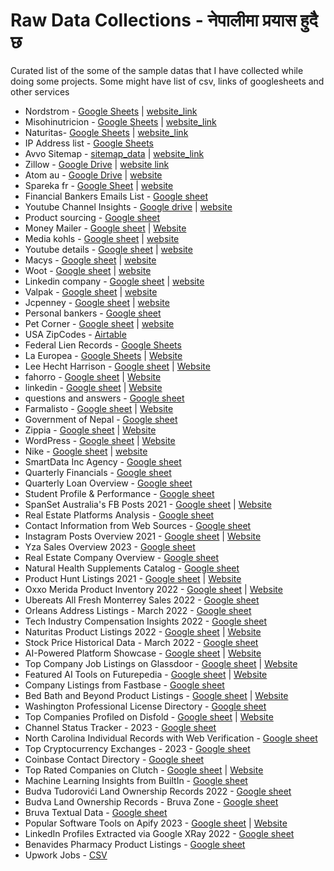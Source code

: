 # Raw Data Collections - नेपालीमा प्रयास हुदै छ
Curated list of the some of the  sample datas that I have collected while doing some projects.
Some might have list of csv, links of googlesheets and other services
* Nordstrom - [Google Sheets](https://docs.google.com/spreadsheets/d/1S7_LA6uKZ5b-SCqt1TKBVmdotMSnaAd6yw9gdcjkv7o/edit?usp=sharing) | [website_link](https://www.nordstrom.com/)
* Misohinutricion - [Google Sheets](https://docs.google.com/spreadsheets/d/1uZzPG8NRzfmalbyd9lGCS0-eANYKLURi8T2i8DhhNX8/edit?usp=sharing) | [website_link](https://www.misohinutricion.com/)
* Naturitas- [Google Sheets](https://docs.google.com/spreadsheets/d/1HG4BOAoi_r9Q0cVjJudsibKJQKwC6qL7lV_wLDgI9Hw/edit?usp=sharing) | [website_link](https://www.naturitas.es/)
* IP Address list - [Google Sheets](https://docs.google.com/spreadsheets/d/1Z8A-C6XHpUhlbjYxg44e3mqLkaXn4xCLQaQLqsJF4rI/edit?usp=sharing)
* Avvo Sitemap - [sitemap_data](https://raw.githubusercontent.com/SurendraTamang/raws-datas/main/avvo_sitemap_professional_search_1.xml) | [website_link](https://www.avvo.com)
* Zillow - [Google Drive](https://drive.google.com/file/d/10wVxFIAQh6SJ3lPUl5FKIQCjX85hkhtz/view?usp=sharing)  | [website link](https://www.zillow.com/)
* Atom au - [Google Drive](https://drive.google.com/file/d/1akLuzRsIjjAby-_xjF8fgzECLPo5j4--/view?usp=sharing) | [website](https://www.atom.com.au/)
* Spareka fr - [Google Sheet](https://docs.google.com/spreadsheets/d/1phetX89f4pTWhzbXScIf3Ef-pM-VWvnj9cZ2lJCXAYs/edit?usp=sharinggit) | [website](https://www.spareka.fr)
* Financial Bankers Emails List - [Google sheet](https://docs.google.com/spreadsheets/d/15Aqay2E-r2uPtXnxc0YJLUhS45G7hwD15qsWSP15gvs/edit#gid=2103559575) 
* Youtube Channel Insights - [Google drive](https://drive.google.com/file/d/11x2FaxslN2Z2Yb42EkmToAxk6LIWZRlE/view?usp=sharing) | [website](https://www.youtube.com/)
* Product sourcing - [Google sheet](https://docs.google.com/spreadsheets/d/1IgRrp2NKlWSVzHbdDVsio6xvxO1uzEF7QCBrSQZnU8U/edit#gid=89445939)
* Money Mailer - [Google sheet](https://docs.google.com/spreadsheets/d/1NBFT5KfxcMpSVLRInztG5O4UJIJunV6XlOyeVzKdOxo/edit?usp=sharing) | [Website](https://moneymailer.com)
* Media kohls - [Google sheet](https://docs.google.com/spreadsheets/d/13iiiLKzKU3DU_vyoxx-ReaZy99AJCN4CI0kXKHJTlzE/edit?usp=sharing) | [website](https://www.kohls.com/)
* Youtube details - [Google sheet](https://docs.google.com/spreadsheets/d/1lZiEEES9eQjhVoBBeEjczhwDs8MXAGek19VcncAWolk/edit?usp=sharing) | [website](https://www.youtube.com/)
* Macys - [Google sheet](https://docs.google.com/spreadsheets/d/1n1EwIk5uriaSWGhkhKaHQOtYzlZvLLKMCTCiiPs3O8U/edit?usp=sharing) | [website](https://www.macys.com/)
* Woot - [Google sheet](https://docs.google.com/spreadsheets/d/1zDONw8iZJSqchOtjYVFOMOnqDB6MKM3Px_qTkmjARVo/edit?usp=sharing) | [website](https://www.woot.com/)
* Linkedin company - [Google sheet](https://docs.google.com/spreadsheets/d/1hhWq42ut5ARr6Vo9rj4-dFeMXPKv6PZI-1mzwo4Ktm8/edit?usp=sharing) | [website](https://www.linkedin.com/feed/)
* Valpak - [Google sheet](https://docs.google.com/spreadsheets/d/15nI8B36G9NGBEfWIHi2JEWzmP4rpnS6lOLqzbVi4GUs/edit?usp=sharing) | [website](https://www.valpak.com/)
* Jcpenney - [Google sheet](https://docs.google.com/spreadsheets/d/1ydU9ZszBYnISf7knRdr0HB-5IMFl_uqwON7TbgyxXqc/edit?usp=sharing) | [website](https://www.jcpenney.com/)
* Personal bankers - [Google sheet](https://docs.google.com/spreadsheets/d/1sBecEyqRj693BRjMWgbYCUWdSaImZrWXx6iYwXhywTg/edit?usp=sharing)
* Pet Corner - [Google sheet](https://docs.google.com/spreadsheets/d/1EAjGa-gkEC8LJu7s9nJ8hJS_0R3MIKXTSnctBBhjcfU/edit?usp=sharing) | [website](https://petcornerdubai.com/)
* USA ZipCodes - [Airtable](https://airtable.com/appVFv4iYQD2h84tv/shr2gZKTfspxYWXdn/tbl0OExhgKXgIj7y9)
* Federal Lien Records - [Google Sheets](https://docs.google.com/spreadsheets/d/1VmpusW6Yo3njy34tih_xQR_QZCggKVE-VtIvuylf-wo/edit?usp=sharing)
* La Europea - [Google Sheets](https://docs.google.com/spreadsheets/d/1e2a8LR6ca9-auPWC8I4HgcfTy2M_y0B46EHLwD46QiM/edit?usp=sharing) | [Website](https://laeuropea.com.mx)
* Lee Hecht Harrison - [Google sheet](https://docs.google.com/spreadsheets/d/1mfXE7f3eWANEV6S1Kg8tJY1n8aruXPjXCNNQdqYUONo/edit?usp=sharing) | [Website](https://www.lhh.com/be/nl)
* fahorro - [Google sheet](https://docs.google.com/spreadsheets/d/1l2bjNSJCAIiaw5KjsICKfRP3mVPR608bKwjFk80XdG0/edit?usp=sharing) | [Website](https://www.fahorro.com/cicloferon-5-crema-2-gr.html)
* linkedin - [Google sheet](https://docs.google.com/spreadsheets/d/1aNnnYCUvSGJelunXehwJKpDF1ZHv3sL8NknbKMtHUqg/edit?usp=sharing) | [Website](https://www.linkedin.com)
* questions and answers - [Google sheet](https://docs.google.com/spreadsheets/d/1Ula_ux-h-Ad1-d3iBnk7CEo5kjNdTS7s-Gw2sCNGT2k/edit?usp=sharing)
* Farmalisto - [Google sheet](https://docs.google.com/spreadsheets/d/1Jx5yfLL7cziH20cJyK1qiaPxxWT87V4q8z2xzHSABWw/edit?usp=sharing) | [Website](https://www.farmalisto.com)
* Government of Nepal - [Google sheet](https://docs.google.com/spreadsheets/d/1Tl6KpPux9YKKSg2d1oXHD7tbCKI56LJduPk4lk3FxK8/edit?usp=sharing)
* Zippia - [Google sheet](https://docs.google.com/spreadsheets/d/1kby2Ge703mxWIdbcn95c_80GT_NtCfpfm-um1A_eFeI/edit?usp=sharing) | [Website](https://www.zippia.com)
* WordPress - [Google sheet](https://docs.google.com/spreadsheets/d/1UwGyBu4q4cGV_Mj8Unc0jLRIbr5w0pHyzPzBG8XBaS4/edit?usp=sharing) | [Website]( https://wordpress.com)
* Nike - [Google sheet](https://docs.google.com/spreadsheets/d/1GhUCqBoVjqJQTilGhTU7kmbEZ8nFMSaSWnZUhL5OETw/edit?usp=sharing) | [website](https://www.nike.com)
* SmartData Inc Agency - [Google sheet](https://docs.google.com/spreadsheets/d/18js8GObjmrWhMGRxLOBwV5S8tw8KPTXrZMp7Wyzng8w/edit?usp=sharing)
* Quarterly Financials - [Google sheet](https://docs.google.com/spreadsheets/d/1Hrg33SmAEDy-akK836EkQ7aJz0CPr9xOayDsYI0qHyQ/edit?usp=sharing)
* Quarterly Loan Overview - [Google sheet](https://docs.google.com/spreadsheets/d/19nAn5bWn0AoyZVPiYBShA4P0xeSZ3V5Sky7qh7b2w7M/edit?usp=sharing)
* Student Profile & Performance - [Google sheet](https://docs.google.com/spreadsheets/d/10F8ZH0hbYnqxcpAm4K9kMvKNZT63lVbSoq17f3ZYIi8/edit?usp=sharing)
* SpanSet Australia's FB Posts 2021 - [Google sheet](https://docs.google.com/spreadsheets/d/1k6aFjns68lKkpqNB3XT3Tli00zDUyf3TfKp1z64T664/edit?usp=sharing) | [Website](https://www.facebook.com)
* Real Estate Platforms Analysis - [Google sheet](https://docs.google.com/spreadsheets/d/1r4eOn867hy69JBibVPj5In4Vf8QQ7lgFoUm-u6esOkg/edit?usp=sharing) 
* Contact Information from Web Sources - [Google sheet](https://docs.google.com/spreadsheets/d/1kMrTC3JyC8zcJRQxpbU77GW_YM77Y-_uo5dHB5HpzeI/edit?usp=sharing)
* Instagram Posts Overview 2021 - [Google sheet](https://docs.google.com/spreadsheets/d/1Sl3GS9_UOV3y7aUoXeEOm7E56WrKw2BxA9wAZao4dCk/edit?usp=sharing) | [Website](https://www.instagram.com)
* Yza Sales Overview 2023 - [Google sheet](https://docs.google.com/spreadsheets/d/1hI-ibyAn6P-t6e6xeLSNB3XBlIP_-IehhBelauN1nCU/edit?usp=sharing)
* Real Estate Company Overview - [Google sheet](https://docs.google.com/spreadsheets/d/1vONsb26GUHJQK8IzxGzQMVNl9PzIIbuy5xXwiRe09IU/edit?usp=sharing)
* Natural Health Supplements Catalog - [Google sheet](https://docs.google.com/spreadsheets/d/1gZQGKc_nW-mvA4U63XaxA3UtFeGirR6c1t2ON862lSE/edit?usp=sharing)
* Product Hunt Listings 2021 - [Google sheet](https://docs.google.com/spreadsheets/d/1PW3Va63p5TD0Ls0WiMaC9RrY4h1SOf0h7TkPp_To9Pg/edit?usp=sharing) | [Website](https://www.producthunt.com/)
* Oxxo Merida Product Inventory 2022 - [Google sheet](https://docs.google.com/spreadsheets/d/1G7BfxekUxSZ1v4suBbOZXtePVZXroEQQzqU5ixWaNF4/edit?usp=sharing) | [Website](https://web.cornershopapp.com)
* Ubereats All Fresh Monterrey Sales 2022 - [Google sheet](https://docs.google.com/spreadsheets/d/1GtkHRobcP5Wod3X1Fch9XOD-QTQ3RBKpriXYxln7Whw/edit?usp=sharing)
* Orleans Address Listings - March 2022 - [Google sheet](https://docs.google.com/spreadsheets/d/1UclunXnD0E-C2IdsayAGs6cb8H2yL6JIp6nmDzx-Nm4/edit?usp=sharing)
* Tech Industry Compensation Insights 2022 - [Google sheet](https://docs.google.com/spreadsheets/d/1PR7tpIFBJ7B-A-26chueaXb_Bml3Y4TbTtDBkfFgVuE/edit?usp=sharing)
* Naturitas Product Listings 2022 - [Google sheet](https://docs.google.com/spreadsheets/d/17KohSCacYRVxdHOPTDyamqqav5Fq52MGHMrznjy-p9o/edit?usp=sharing) | [Website](https://www.naturitas.es/)
* Stock Price Historical Data - March 2022 - [Google sheet](https://docs.google.com/spreadsheets/d/13nF8yuf1WS5ysYKwl8aQ2suQJZIU2fXzNQ-ZN_vJLwc/edit?usp=sharing)
* AI-Powered Platform Showcase - [Google sheet](https://docs.google.com/spreadsheets/d/1ds-OlYeT6ZufSVODmGz7LrFaLzlMN-EhNNPi53Km6Bo/edit?usp=sharing) | [Website](https://gpte.ai)
* Top Company Job Listings on Glassdoor - [Google sheet](https://docs.google.com/spreadsheets/d/1JlzskvLAztHzUDkdWJvfcAViTGzH-BP5J4NDz4XKv4M/edit?usp=sharing) | [Website](https://www.glassdoor.com/)
* Featured AI Tools on Futurepedia - [Google sheet](https://docs.google.com/spreadsheets/d/1K_y96k9SmAwF_7d_n6cmcMNv6feONhgbUiyz8yeclb4/edit?usp=sharing) | [Website](https://www.futurepedia.io)
* Company Listings from Fastbase - [Google sheet](https://docs.google.com/spreadsheets/d/1xxuVo2u_LNd2GtG4X56sOO4l4GoWTsivQlIYOkBpn3w/edit?usp=sharing)
* Bed Bath and Beyond Product Listings - [Google sheet](https://docs.google.com/spreadsheets/d/1PK5MSshSS8HCzJO9J1wh9EsiVI7Qhw_p1ojpPX4XXnw/edit?usp=sharing) | [Website](https://www.bedbathandbeyond.com.mx)
* Washington Professional License Directory - [Google sheet](https://docs.google.com/spreadsheets/d/1-DRQj5JsWXfgqRlbxjyteBHvLjxKa53grRQ6FgXJPTQ/edit?usp=sharing)
* Top Companies Profiled on Disfold - [Google sheet](https://docs.google.com/spreadsheets/d/1haQtEssOuzwzSplUFeCNJUGcoatUxAjgx13yHbfx_Jw/edit?usp=sharing) | [Website](https://disfold.com/)
* Channel Status Tracker - 2023 - [Google sheet](https://docs.google.com/spreadsheets/d/1h0_2q9hZHHS_FIub3DuBNKFw0KujPvXNTnzcGsPUMiw/edit?usp=sharing)
* North Carolina Individual Records with Web Verification - [Google sheet](https://docs.google.com/spreadsheets/d/1yKULiaNRhlsFNVZxaFGI6WBBa5CE7OYLH6u7Ocu1flY/edit?usp=sharing)
* Top Cryptocurrency Exchanges - 2023 - [Google sheet](https://docs.google.com/spreadsheets/d/1BXnozNEuedY5F3ivc_lN0CNBmTgTl8Fhe0LRRIXf4L8/edit?usp=sharing)
* Coinbase Contact Directory - [Google sheet](https://docs.google.com/spreadsheets/d/17BIs2WYUzWkX2SQUhopTo2e85ZtuIFXvI2c8s8B9VoQ/edit?usp=sharing)
* Top Rated Companies on Clutch - [Google sheet](https://docs.google.com/spreadsheets/d/1jKaE4UIBAl85NF-nCBn6Rqwr-FUcebhuICmoxt4Dj_8/edit?usp=sharing) | [Website](https://clutch.co/)
* Machine Learning Insights from BuiltIn - [Google sheet](https://docs.google.com/spreadsheets/d/16Zu2F-bqGFlFDuv4lUE4aUl7b4vPrL078HMltWx-aVo/edit?usp=sharing)
* Budva Tudorovići Land Ownership Records 2022 - [Google sheet](https://docs.google.com/spreadsheets/d/1fl2Qux63RP5Sug2-lOEMcx9BYOgCbzbeZUzpUxTGNU4/edit?usp=sharing)
* Budva Land Ownership Records - Bruva Zone - [Google sheet](https://docs.google.com/spreadsheets/d/1MIorNk7ynVO1FscY5jVuW7DN24iUGeleO1ja3IGn8xI/edit?usp=sharing)
*  Bruva Textual Data - [Google sheet](https://docs.google.com/spreadsheets/d/1N7mDRR_LXS9wvbwNRtk4MYSlz-bS0mfDPk-ZraBAZWI/edit?usp=sharing)
*  Popular Software Tools on Apify 2023 - [Google sheet](https://docs.google.com/spreadsheets/d/1K_AMSNAoZSirwI-Jd1odshhnLN5qCjdTDLtvNbGCwmM/edit?usp=sharing) | [Website](https://apify.com/)
*  LinkedIn Profiles Extracted via Google XRay 2022 - [Google sheet](https://docs.google.com/spreadsheets/d/1hSF67uzD5F9XG2t2Ba7WHgT_KXbhQJ7H4epjjW1cEpA/edit?usp=sharing)
*  Benavides Pharmacy Product Listings - [Google sheet](https://docs.google.com/spreadsheets/d/1DwxN5gGZhDVbkXWUZwn5oQ-XGThIgXimJbK78v0cNe8/edit?usp=sharing)
*  Upwork Jobs - [CSV](./upwork-jobs-2024)
